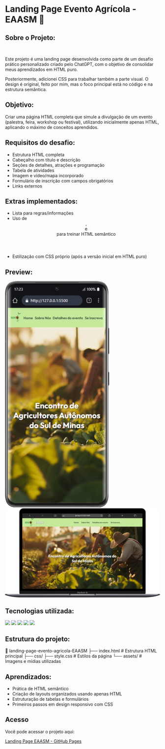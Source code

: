 <h1>Landing Page Evento Agrícola - EAASM 🌱</h1>

<h2>Sobre o Projeto:</h2>
<br>
<p>Este projeto é uma landing page desenvolvida como parte de um desafio prático personalizado criado pelo ChatGPT, com o objetivo de consolidar meus aprendizados em HTML puro.</p>
<p>Posteriormente, adicionei CSS para trabalhar também a parte visual. O design é original, feito por mim, mas o foco principal está no código e na estrutura semântica.</p>

<h2>Objetivo:</h2>

<p>Criar uma página HTML completa que simule a divulgação de um evento (palestra, feira, workshop ou festival), utilizando inicialmente apenas HTML, aplicando o máximo de conceitos aprendidos.</p>

<h2>Requisitos do desafio:</h2>
<ul>
<li>Estrutura HTML completa</li>
<li>Cabeçalho com título e descrição</li>
<li>Seções de detalhes, atrações e programação</li>
<li>Tabela de atividades</li>
<li>Imagem e vídeo/mapa incorporado</li>
<li>Formulário de inscrição com campos obrigatórios</li>
<li>Links externos</li>
</ul>

<h2>Extras implementados:</h2>
<ul>
<li>Lista para regras/informações</li>
<li>Uso de <header>, <footer> e <nav> para treinar HTML semântico</li>
<li>Estilização com CSS próprio (após a versão inicial em HTML puro)</li>
</ul>

<h2> Preview:</h2>
<img src = "./ativos/Galaxy-S21-Ultra-127.0.0.1.png">
<img src = "./ativos/Macbook-Air-127.0.0.1 (2).png">

<h2>Tecnologias utilizada:</h2>
<img src="https://img.shields.io/badge/html5-%23E34F26.svg?style=for-the-badge&logo=html5&logoColor=white">
<img src="https://img.shields.io/badge/css3-%231572B6.svg?style=for-the-badge&logo=css3&logoColor=white">
<img src="https://img.shields.io/badge/figma-%23F24E1E.svg?style=for-the-badge&logo=figma&logoColor=white">
<img src="https://img.shields.io/badge/github%20pages-121013?style=for-the-badge&logo=github&logoColor=white">
<img src="https://img.shields.io/badge/git-%23F05033.svg?style=for-the-badge&logo=git&logoColor=white">

<h2>Estrutura do projeto:</h2>
📁 landing-page-evento-agricola-EAASM
├── index.html   # Estrutura HTML principal
├── css/
   ├── style.css  # Estilos da página
└── assets/      # Imagens e mídias utilizadas

<h2>Aprendizados:</h2>
<ul>
<li>Prática de HTML semântico</li>
<li>Criação de layouts organizados usando apenas HTML</li>
<li>Estruturação de tabelas e formulários</li>
<li>Primeiros passos em design responsivo com CSS</li>
</ul>

<h2>Acesso</h2>

<p>Você pode acessar o projeto aqui:</p>
<a href="https://kamaudev.github.io/landing-page-evento-agricola-EAASM/" target="_blanck">Landing Page EAASM - GitHub Pages</a>